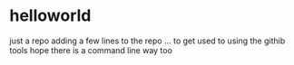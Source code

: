 # helloworld
just a repo
adding a few lines to the repo ... to get used to using the githib tools
hope there is a command line way too

